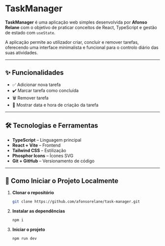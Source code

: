 # TaskManager

**TaskManager** é uma aplicação web simples desenvolvida por **Afonso Relane** com o objetivo de praticar conceitos de React, TypeScript e gestão de estado com `useState`.

A aplicação permite ao utilizador criar, concluir e remover tarefas, oferecendo uma interface minimalista e funcional para o controlo diário das suas atividades.

---

## ✨ Funcionalidades

- ✅ Adicionar nova tarefa  
- ✔️ Marcar tarefa como concluída  
- 🗑 Remover tarefa  
- 📅 Mostrar data e hora de criação da tarefa  

---

## 🛠 Tecnologias e Ferramentas

- **TypeScript** – Linguagem principal  
- **React + Vite** – Frontend  
- **Tailwind CSS** – Estilização  
- **Phosphor Icons** – Ícones SVG  
- **Git + GitHub** – Versionamento de código  

---

## 🚀 Como Iniciar o Projeto Localmente

1. **Clonar o repositório**
   ```bash
   git clone https://github.com/afonsorelane/task-manager.git

2. **Instalar as dependências**
   ```bash
   npm i

4. **Iniciar o projeto**
   ```bash
   npm run dev
   
